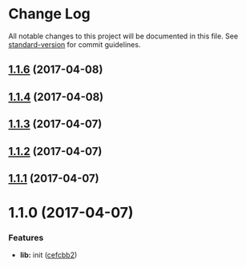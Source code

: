 # Change Log

All notable changes to this project will be documented in this file. See [standard-version](https://github.com/conventional-changelog/standard-version) for commit guidelines.

<a name="1.1.6"></a>
## [1.1.6](https://github.com/vesparny/brcast/compare/v1.1.4...v1.1.6) (2017-04-08)



<a name="1.1.4"></a>
## [1.1.4](https://github.com/vesparny/brcast/compare/v1.1.3...v1.1.4) (2017-04-08)



<a name="1.1.3"></a>
## [1.1.3](https://github.com/vesparny/brcast/compare/v1.1.2...v1.1.3) (2017-04-07)



<a name="1.1.2"></a>
## [1.1.2](https://github.com/vesparny/brcast/compare/v1.1.1...v1.1.2) (2017-04-07)



<a name="1.1.1"></a>
## [1.1.1](https://github.com/vesparny/brcast/compare/v1.1.0...v1.1.1) (2017-04-07)



<a name="1.1.0"></a>
# 1.1.0 (2017-04-07)


### Features

* **lib:** init ([cefcbb2](https://github.com/vesparny/brcast/commit/cefcbb2))
